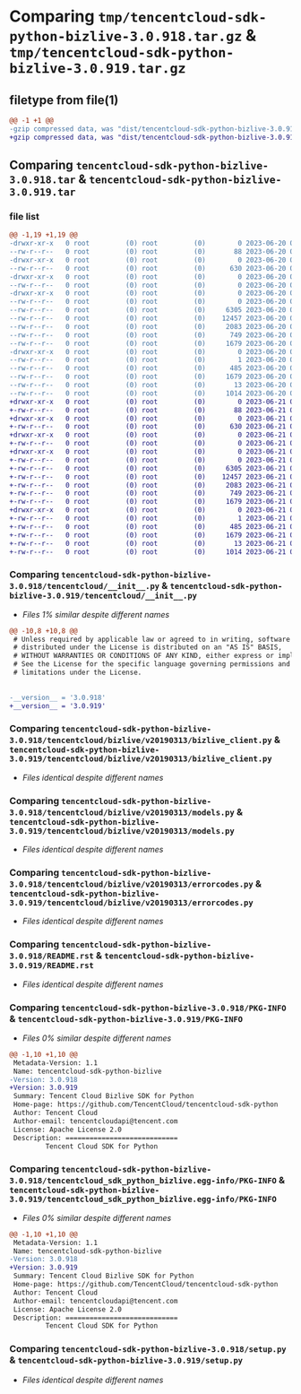 # Comparing `tmp/tencentcloud-sdk-python-bizlive-3.0.918.tar.gz` & `tmp/tencentcloud-sdk-python-bizlive-3.0.919.tar.gz`

## filetype from file(1)

```diff
@@ -1 +1 @@
-gzip compressed data, was "dist/tencentcloud-sdk-python-bizlive-3.0.918.tar", last modified: Tue Jun 20 02:33:41 2023, max compression
+gzip compressed data, was "dist/tencentcloud-sdk-python-bizlive-3.0.919.tar", last modified: Wed Jun 21 00:18:07 2023, max compression
```

## Comparing `tencentcloud-sdk-python-bizlive-3.0.918.tar` & `tencentcloud-sdk-python-bizlive-3.0.919.tar`

### file list

```diff
@@ -1,19 +1,19 @@
-drwxr-xr-x   0 root         (0) root         (0)        0 2023-06-20 02:33:41.000000 tencentcloud-sdk-python-bizlive-3.0.918/
--rw-r--r--   0 root         (0) root         (0)       88 2023-06-20 02:33:41.000000 tencentcloud-sdk-python-bizlive-3.0.918/setup.cfg
-drwxr-xr-x   0 root         (0) root         (0)        0 2023-06-20 02:33:41.000000 tencentcloud-sdk-python-bizlive-3.0.918/tencentcloud/
--rw-r--r--   0 root         (0) root         (0)      630 2023-06-20 02:33:41.000000 tencentcloud-sdk-python-bizlive-3.0.918/tencentcloud/__init__.py
-drwxr-xr-x   0 root         (0) root         (0)        0 2023-06-20 02:33:41.000000 tencentcloud-sdk-python-bizlive-3.0.918/tencentcloud/bizlive/
--rw-r--r--   0 root         (0) root         (0)        0 2023-06-20 02:33:41.000000 tencentcloud-sdk-python-bizlive-3.0.918/tencentcloud/bizlive/__init__.py
-drwxr-xr-x   0 root         (0) root         (0)        0 2023-06-20 02:33:41.000000 tencentcloud-sdk-python-bizlive-3.0.918/tencentcloud/bizlive/v20190313/
--rw-r--r--   0 root         (0) root         (0)        0 2023-06-20 02:33:41.000000 tencentcloud-sdk-python-bizlive-3.0.918/tencentcloud/bizlive/v20190313/__init__.py
--rw-r--r--   0 root         (0) root         (0)     6305 2023-06-20 02:33:41.000000 tencentcloud-sdk-python-bizlive-3.0.918/tencentcloud/bizlive/v20190313/bizlive_client.py
--rw-r--r--   0 root         (0) root         (0)    12457 2023-06-20 02:33:41.000000 tencentcloud-sdk-python-bizlive-3.0.918/tencentcloud/bizlive/v20190313/models.py
--rw-r--r--   0 root         (0) root         (0)     2083 2023-06-20 02:33:41.000000 tencentcloud-sdk-python-bizlive-3.0.918/tencentcloud/bizlive/v20190313/errorcodes.py
--rw-r--r--   0 root         (0) root         (0)      749 2023-06-20 02:33:41.000000 tencentcloud-sdk-python-bizlive-3.0.918/README.rst
--rw-r--r--   0 root         (0) root         (0)     1679 2023-06-20 02:33:41.000000 tencentcloud-sdk-python-bizlive-3.0.918/PKG-INFO
-drwxr-xr-x   0 root         (0) root         (0)        0 2023-06-20 02:33:41.000000 tencentcloud-sdk-python-bizlive-3.0.918/tencentcloud_sdk_python_bizlive.egg-info/
--rw-r--r--   0 root         (0) root         (0)        1 2023-06-20 02:33:41.000000 tencentcloud-sdk-python-bizlive-3.0.918/tencentcloud_sdk_python_bizlive.egg-info/dependency_links.txt
--rw-r--r--   0 root         (0) root         (0)      485 2023-06-20 02:33:41.000000 tencentcloud-sdk-python-bizlive-3.0.918/tencentcloud_sdk_python_bizlive.egg-info/SOURCES.txt
--rw-r--r--   0 root         (0) root         (0)     1679 2023-06-20 02:33:41.000000 tencentcloud-sdk-python-bizlive-3.0.918/tencentcloud_sdk_python_bizlive.egg-info/PKG-INFO
--rw-r--r--   0 root         (0) root         (0)       13 2023-06-20 02:33:41.000000 tencentcloud-sdk-python-bizlive-3.0.918/tencentcloud_sdk_python_bizlive.egg-info/top_level.txt
--rw-r--r--   0 root         (0) root         (0)     1014 2023-06-20 02:33:41.000000 tencentcloud-sdk-python-bizlive-3.0.918/setup.py
+drwxr-xr-x   0 root         (0) root         (0)        0 2023-06-21 00:18:07.000000 tencentcloud-sdk-python-bizlive-3.0.919/
+-rw-r--r--   0 root         (0) root         (0)       88 2023-06-21 00:18:07.000000 tencentcloud-sdk-python-bizlive-3.0.919/setup.cfg
+drwxr-xr-x   0 root         (0) root         (0)        0 2023-06-21 00:18:07.000000 tencentcloud-sdk-python-bizlive-3.0.919/tencentcloud/
+-rw-r--r--   0 root         (0) root         (0)      630 2023-06-21 00:18:07.000000 tencentcloud-sdk-python-bizlive-3.0.919/tencentcloud/__init__.py
+drwxr-xr-x   0 root         (0) root         (0)        0 2023-06-21 00:18:07.000000 tencentcloud-sdk-python-bizlive-3.0.919/tencentcloud/bizlive/
+-rw-r--r--   0 root         (0) root         (0)        0 2023-06-21 00:18:07.000000 tencentcloud-sdk-python-bizlive-3.0.919/tencentcloud/bizlive/__init__.py
+drwxr-xr-x   0 root         (0) root         (0)        0 2023-06-21 00:18:07.000000 tencentcloud-sdk-python-bizlive-3.0.919/tencentcloud/bizlive/v20190313/
+-rw-r--r--   0 root         (0) root         (0)        0 2023-06-21 00:18:07.000000 tencentcloud-sdk-python-bizlive-3.0.919/tencentcloud/bizlive/v20190313/__init__.py
+-rw-r--r--   0 root         (0) root         (0)     6305 2023-06-21 00:18:07.000000 tencentcloud-sdk-python-bizlive-3.0.919/tencentcloud/bizlive/v20190313/bizlive_client.py
+-rw-r--r--   0 root         (0) root         (0)    12457 2023-06-21 00:18:07.000000 tencentcloud-sdk-python-bizlive-3.0.919/tencentcloud/bizlive/v20190313/models.py
+-rw-r--r--   0 root         (0) root         (0)     2083 2023-06-21 00:18:07.000000 tencentcloud-sdk-python-bizlive-3.0.919/tencentcloud/bizlive/v20190313/errorcodes.py
+-rw-r--r--   0 root         (0) root         (0)      749 2023-06-21 00:18:07.000000 tencentcloud-sdk-python-bizlive-3.0.919/README.rst
+-rw-r--r--   0 root         (0) root         (0)     1679 2023-06-21 00:18:07.000000 tencentcloud-sdk-python-bizlive-3.0.919/PKG-INFO
+drwxr-xr-x   0 root         (0) root         (0)        0 2023-06-21 00:18:07.000000 tencentcloud-sdk-python-bizlive-3.0.919/tencentcloud_sdk_python_bizlive.egg-info/
+-rw-r--r--   0 root         (0) root         (0)        1 2023-06-21 00:18:07.000000 tencentcloud-sdk-python-bizlive-3.0.919/tencentcloud_sdk_python_bizlive.egg-info/dependency_links.txt
+-rw-r--r--   0 root         (0) root         (0)      485 2023-06-21 00:18:07.000000 tencentcloud-sdk-python-bizlive-3.0.919/tencentcloud_sdk_python_bizlive.egg-info/SOURCES.txt
+-rw-r--r--   0 root         (0) root         (0)     1679 2023-06-21 00:18:07.000000 tencentcloud-sdk-python-bizlive-3.0.919/tencentcloud_sdk_python_bizlive.egg-info/PKG-INFO
+-rw-r--r--   0 root         (0) root         (0)       13 2023-06-21 00:18:07.000000 tencentcloud-sdk-python-bizlive-3.0.919/tencentcloud_sdk_python_bizlive.egg-info/top_level.txt
+-rw-r--r--   0 root         (0) root         (0)     1014 2023-06-21 00:18:07.000000 tencentcloud-sdk-python-bizlive-3.0.919/setup.py
```

### Comparing `tencentcloud-sdk-python-bizlive-3.0.918/tencentcloud/__init__.py` & `tencentcloud-sdk-python-bizlive-3.0.919/tencentcloud/__init__.py`

 * *Files 1% similar despite different names*

```diff
@@ -10,8 +10,8 @@
 # Unless required by applicable law or agreed to in writing, software
 # distributed under the License is distributed on an "AS IS" BASIS,
 # WITHOUT WARRANTIES OR CONDITIONS OF ANY KIND, either express or implied.
 # See the License for the specific language governing permissions and
 # limitations under the License.
 
 
-__version__ = '3.0.918'
+__version__ = '3.0.919'
```

### Comparing `tencentcloud-sdk-python-bizlive-3.0.918/tencentcloud/bizlive/v20190313/bizlive_client.py` & `tencentcloud-sdk-python-bizlive-3.0.919/tencentcloud/bizlive/v20190313/bizlive_client.py`

 * *Files identical despite different names*

### Comparing `tencentcloud-sdk-python-bizlive-3.0.918/tencentcloud/bizlive/v20190313/models.py` & `tencentcloud-sdk-python-bizlive-3.0.919/tencentcloud/bizlive/v20190313/models.py`

 * *Files identical despite different names*

### Comparing `tencentcloud-sdk-python-bizlive-3.0.918/tencentcloud/bizlive/v20190313/errorcodes.py` & `tencentcloud-sdk-python-bizlive-3.0.919/tencentcloud/bizlive/v20190313/errorcodes.py`

 * *Files identical despite different names*

### Comparing `tencentcloud-sdk-python-bizlive-3.0.918/README.rst` & `tencentcloud-sdk-python-bizlive-3.0.919/README.rst`

 * *Files identical despite different names*

### Comparing `tencentcloud-sdk-python-bizlive-3.0.918/PKG-INFO` & `tencentcloud-sdk-python-bizlive-3.0.919/PKG-INFO`

 * *Files 0% similar despite different names*

```diff
@@ -1,10 +1,10 @@
 Metadata-Version: 1.1
 Name: tencentcloud-sdk-python-bizlive
-Version: 3.0.918
+Version: 3.0.919
 Summary: Tencent Cloud Bizlive SDK for Python
 Home-page: https://github.com/TencentCloud/tencentcloud-sdk-python
 Author: Tencent Cloud
 Author-email: tencentcloudapi@tencent.com
 License: Apache License 2.0
 Description: ============================
         Tencent Cloud SDK for Python
```

### Comparing `tencentcloud-sdk-python-bizlive-3.0.918/tencentcloud_sdk_python_bizlive.egg-info/PKG-INFO` & `tencentcloud-sdk-python-bizlive-3.0.919/tencentcloud_sdk_python_bizlive.egg-info/PKG-INFO`

 * *Files 0% similar despite different names*

```diff
@@ -1,10 +1,10 @@
 Metadata-Version: 1.1
 Name: tencentcloud-sdk-python-bizlive
-Version: 3.0.918
+Version: 3.0.919
 Summary: Tencent Cloud Bizlive SDK for Python
 Home-page: https://github.com/TencentCloud/tencentcloud-sdk-python
 Author: Tencent Cloud
 Author-email: tencentcloudapi@tencent.com
 License: Apache License 2.0
 Description: ============================
         Tencent Cloud SDK for Python
```

### Comparing `tencentcloud-sdk-python-bizlive-3.0.918/setup.py` & `tencentcloud-sdk-python-bizlive-3.0.919/setup.py`

 * *Files identical despite different names*

